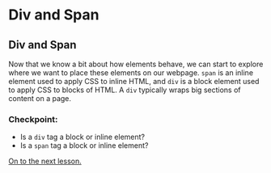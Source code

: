 # Div and Span

## Div and Span

Now that we know a bit about how elements behave, we can start to explore where we want to place these elements on our webpage. `span` is an inline element used to apply CSS to inline HTML, and `div` is a block element used to apply CSS to blocks of HTML. A `div` typically wraps big sections of content on a page.

### Checkpoint:

* Is a `div` tag a block or inline element?
* Is a `span` tag a block or inline element?

[On to the next lesson.](the-box-model/)

